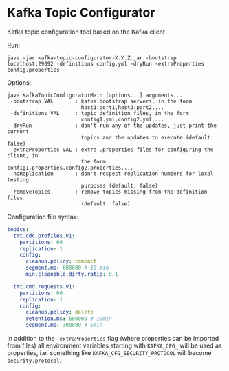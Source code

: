 # Kafka Topic Configurator

Kafka topic configuration tool based on the Kafka client

Run:
```
java -jar kafka-topic-configurator-X.Y.Z.jar -bootstrap localhost:29092 -definitions config.yml -dryRun -extraProperties config.properties
```

Options:

```
java KafkaTopicConfiguratorMain [options...] arguments...
 -bootstrap VAL       : kafka bootstrap servers, in the form
                        host1:port1,host2:port2,...
 -definitions VAL     : topic definition files, in the form
                        config1.yml,config2.yml,...
 -dryRun              : don't run any of the updates, just print the current
                        topics and the updates to execute (default: false)
 -extraProperties VAL : extra .properties files for configuring the client, in
                        the form config1.properties,config2.properties,...
 -noReplication       : don't respect replication numbers for local testing
                        purposes (default: false)
 -removeTopics        : remove topics missing from the definition files
                        (default: false)
```

Configuration file syntax:

```yaml
topics:
  tmt.cdc.profiles.v1:
    partitions: 60
    replication: 1
    config:
      cleanup.policy: compact
      segment.ms: 600000 # 10 min
      min.cleanable.dirty.ratio: 0.1

  tmt.cmd.requests.v1:
    partitions: 60
    replication: 1
    config:
      cleanup.policy: delete
      retention.ms: 600000 # 10min
      segment.ms: 300000 # 5min
```

In addition to the `-extraProperties` flag (where properties can be imported from files) all environment variables starting with `KAFKA_CFG_` will be used as properties, i.e. something like `KAFKA_CFG_SECURITY_PROTOCOL` will become `security.protocol`.